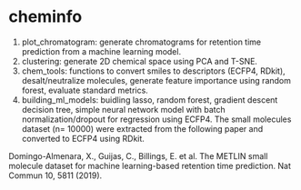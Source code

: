# cheminfo

1. plot_chromatogram: generate chromatograms for retention time prediction from a machine learning model. 
2. clustering: generate 2D chemical space using PCA and T-SNE. 
3. chem_tools:
    functions to convert smiles to descriptors (ECFP4, RDkit),
    desalt/neutralize molecules,
    generate feature importance using random forest,
    evaluate standard metrics. 
4. building_ml_models: buidling lasso, random forest, gradient descent decision tree, simple neural network model with batch normalization/dropout for regression using ECFP4. The small molecules dataset (n= 10000) were extracted from the following paper and converted to ECFP4 using RDkit. 

Domingo-Almenara, X., Guijas, C., Billings, E. et al. The METLIN small molecule dataset for machine learning-based retention time prediction. Nat Commun 10, 5811 (2019). 
